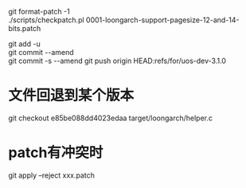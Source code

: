 git format-patch -1  
./scripts/checkpatch.pl 0001-loongarch-support-pagesize-12-and-14-bits.patch  

git add -u  
git commit --amend  
git commit -s --amend
git push origin HEAD:refs/for/uos-dev-3.1.0  


# 文件回退到某个版本
git checkout e85be088dd4023edaa target/loongarch/helper.c 
# patch有冲突时
git apply –reject xxx.patch
